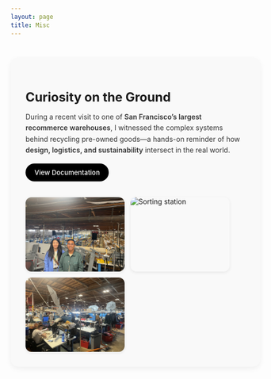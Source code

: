 ```yaml
---
layout: page
title: Misc
---
```


<style>
.recommerce-section {
  display: flex;
  flex-direction: row;
  align-items: flex-start;
  background-color: #f9f9f9;
  padding: 30px;
  border-radius: 16px;
  box-shadow: 0px 4px 12px rgba(0, 0, 0, 0.06);
  gap: 32px;
  flex-wrap: wrap;
  max-width: 1000px;
  margin: 40px auto;
}

.recommerce-text {
  flex: 1 1 300px;
  min-width: 300px;
}

.recommerce-text h2 {
  font-size: 1.8em;
  font-weight: bold;
  margin-bottom: 12px;
}

.recommerce-text p {
  font-size: 1em;
  line-height: 1.6em;
  color: #333;
  margin-bottom: 16px;
}

.recommerce-text strong {
  font-weight: 600;
}

.doc-button {
  display: inline-block;
  padding: 10px 18px;
  background-color: black;
  color: white;
  border-radius: 24px;
  text-decoration: none;
  font-size: 0.95em;
  font-weight: 500;
  transition: background-color 0.2s ease;
}

.doc-button:hover {
  background-color: #333;
}

.recommerce-images {
  display: flex;
  flex: 1 1 300px;
  gap: 12px;
  flex-wrap: wrap;
}

.recommerce-images img {
  width: 100%;
  max-width: 200px;
  border-radius: 12px;
  object-fit: cover;
  box-shadow: 0 2px 6px rgba(0, 0, 0, 0.08);
}
</style>

<div class="recommerce-section">
  <div class="recommerce-text">
    <h2>Curiosity on the Ground</h2>
    <p>
      During a recent visit to one of <strong>San Francisco’s largest recommerce warehouses</strong>, I witnessed the complex systems behind recycling pre-owned goods—a hands-on reminder of how <strong>design, logistics, and sustainability</strong> intersect in the real world.
    </p>
    <a href="/recommerce_visits/" class="doc-button">View Documentation</a>
  </div>
  <div class="recommerce-images">
    <img src="/static/img/trove.jpeg" alt="Warehouse team photo" />
    <img src="/static/img/trove2.jpeg" alt="Sorting station" />
    <img src="/static/img/overview.JPG" alt="Trove sign outside" />
  </div>
</div>
